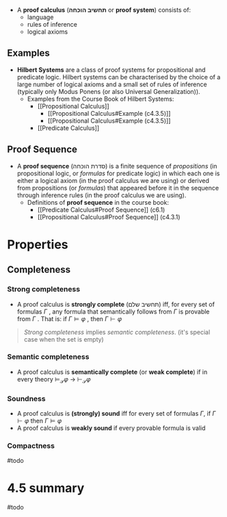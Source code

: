 - A **proof calculus** (**תחשיב הוכחה** or **proof system**) consists of: 
	- language 
	- rules of inference
	- logical axioms

## Examples

- **Hilbert Systems** are a class of proof systems for propositional and predicate logic. Hilbert systems can be characterised by the choice of a large number of logical axioms and a small set of rules of inference (typically only Modus Ponens (or also Universal Generalization)).
	- Examples from the Course Book of Hilbert Systems:
		- [[Propositional Calculus]]
			- [[Propositional Calculus#Example (c4.3.5)]]
			- [[Propositional Calculus#Example (c4.3.5)]]
		- [[Predicate Calculus]]

## Proof Sequence

- A **proof sequence** (סדרת הוכחה) is a finite sequence of *propositions* (in propositional logic, or *formulas* for predicate logic) in which each one is either a logical axiom (in the proof calculus we are using) or derived from propositions (or *formulas*) that appeared before it in the sequence through inference rules (in the proof calculus we are using).
	- Definitions of **proof sequence** in the course book:
		- [[Predicate Calculus#Proof Sequence]] (c6.1)
		- [[Propositional Calculus#Proof Sequence]] (c4.3.1)

# Properties 

## Completeness
### Strong completeness

 - A proof calculus is **strongly complete** (תחשיב שלם) iff, for every set of formulas $Γ$ , any formula that semantically follows from $Γ$ is provable from $Γ$ . That is: if $Γ ⊨ φ$ , then $Γ ⊢ φ$

> *Strong completeness* implies *semantic completeness*. (it's special case when the set is empty) 
### Semantic completeness

 - A proof calculus is **semantically complete** (or **weak complete**) if in every theory $\displaystyle  \models _{\mathcal {S}}\varphi \ \to \ \vdash _{\mathcal {S}}\varphi$

### Soundness

 - A proof calculus is **(strongly) sound** iff for every set of formulas $Γ$, if $Γ ⊢ φ$ then $Γ ⊨ φ$ 
- A proof calculus is **weakly sound** if every provable formula is valid

### Compactness 

#todo 




# 4.5 summary

#todo 




